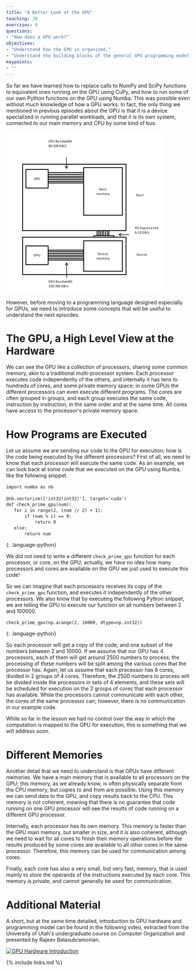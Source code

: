 ```yaml
---
title: "A Better Look at the GPU"
teaching: 20
exercises: 0
questions:
- "How does a GPU work?"
objectives:
- "Understand how the GPU is organized."
- "Understand the building blocks of the general GPU programming model."
keypoints:
- ""
---
```


So far we have learned how to replace calls to NumPy and SciPy functions to equivalent ones running on the GPU using CuPy, and how to run some of our own Python functions on the GPU using Numba.
This was possible even without much knowledge of how a GPU works.
In fact, the only thing we mentioned in previous episodes about the GPU is that it is a device specialized in running parallel workloads, and that it is its own system, connected to our main memory and CPU by some kind of bus.

![The connection between CPU and GPU.](../fig/CPU_and_GPU_separated.png)

However, before moving to a programming language designed especially for GPUs, we need to introduce some concepts that will be useful to understand the next episodes.

# The GPU, a High Level View at the Hardware

We can see the GPU like a collection of processors, sharing some common memory, akin to a traditional multi-processor system.
Each processor executes code independently of the others, and internally it has tens to hundreds of cores, and some private memory space; in some GPUs the different processors can even execute different programs.
The cores are often grouped in groups, and each group executes the same code, instruction by instruction, in the same order and at the same time.
All cores have access to the processor's private memory space.

# How Programs are Executed

Let us assume we are sending our code to the GPU for execution; how is the code being executed by the different processors?
First of all, we need to know that each processor will execute the same code.
As an example, we can look back at some code that we executed on the GPU using Numba, like the following snippet.

~~~
import numba as nb

@nb.vectorize(['int32(int32)'], target='cuda')
def check_prime_gpu(num):
   for i in range(2, (num // 2) + 1):
       if (num % i) == 0:
           return 0
   else:
       return num
~~~
{: .language-python}

We did not need to write a different `check_prime_gpu` function for each processor, or core, on the GPU; actually, we have no idea how many processors and cores are available on the GPU we just used to execute this code!

So we can imagine that each processors receives its copy of the `check_prime_gpu` function, and executes it independently of the other processors.
We also know that by executing the following Python snippet, we are telling the GPU to execute our function on all numbers between 2 and 100000.

~~~
check_prime_gpu(np.arange(2, 10000, dtype=np.int32))
~~~
{: .language-python}

So each processor will get a copy of the code, and one subset of the numbers between 2 and 10000.
If we assume that our GPU has 4 processors, each of them will get around 2500 numbers to process; the processing of these numbers will be split among the various cores that the processor has.
Again, let us assume that each processor has 8 cores, divided in 2 groups of 4 cores.
Therefore, the 2500 numbers to process will be divided inside the processors in sets of 4 elements, and these sets will be scheduled for execution on the 2 groups of cores that each processor has available.
While the processors cannot communicate with each other, the cores of the same processor can; however, there is no communication in our example code.

While so far in the lesson we had no control over the way in which the computation is mapped to the GPU for execution, this is something that we will address soon.

# Different Memories

<!-- Explain that GPUs have many different memories, some accessible to both CPU and GPU, some accessible to all groups of threads, some to only threads in the same group, and some private to threads. -->

Another detail that we need to understand is that GPUs have different memories.
We have a main memory that is available to all processors on the GPU; this memory, as we already know, is often physically separate from the CPU memory, but copies to and from are possible.
Using this memory we can send data to the GPU, and copy results back to the CPU.
This memory is not coherent, meaning that there is no guarantee that code running on one GPU processor will see the results of code running on a different GPU processor.

Internally, each processor has its own memory.
This memory is faster than the GPU main memory, but smaller in size, and it is also coherent, although we need to wait for all cores to finish their memory operations before the results produced by some cores are available to all other cores in the same processor.
Therefore, this memory can be used for communication among cores.

Finally, each core has also a very small, but very fast, memory, that is used mainly to store the operands of the instructions executed by each core.
This memory is private, and cannot generally be used for communication.

# Additional Material

A short, but at the same time detailed, introduction to GPU hardware and programming model can be found in the following video, extracted from the University of Utah's undergraduate course on Computer Organization and presented by Rajeev Balasubramonian.

[![GPU Hardware Introduction](http://img.youtube.com/vi/FcS_kQOIykU/0.jpg)](https://www.youtube.com/watch?v=FcS_kQOIykU "GPU Hardware Introduction")

{% include links.md %}
